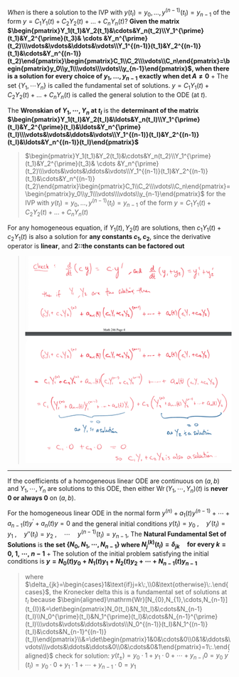 *When* is there a solution to the IVP with $y(t_{I})=y_{0},\ldots,y^{(n-1)}(t_{I})=y_{n-1}$ of the form $y=C_{1}Y_{1}(t)+C_{2}Y_{2}(t)+\ldots+C_{n}Y_{n}(t)$? 
**Given the matrix $\begin{pmatrix}Y_1(t_1)&Y_2(t_1)&\cdots&Y_n(t_2)\\Y_1^{\prime}(t_1)&Y_2^{\prime}(t_3)& \cdots &Y_n^{\prime}(t_2)\\\vdots&\vdots&\ddots&\vdots\\Y_1^{(n-1)}(t_1)&Y_2^{(n-1)}(t_1)&\cdots&Y_n^{(n-1)}(t_2)\end{pmatrix}\begin{pmatrix}C_1\\C_2\\\vdots\\C_n\end{pmatrix}=\begin{pmatrix}y_0\\y_1\\\vdots\\\vdots\\y_{n-1}\end{pmatrix}$, when there is a solution for every choice of $y_1,\ldots,y_{n-1}$ exactly when $\det{A} \neq 0$**
+
The set $\{Y_1, \cdots Y_n\}$ is called the fundamental set of solutions.
$y=C_{1} Y_{1} (t)+C_{2} Y_{2} (t)+\ldots+C_{n} Y_{n} (t)$ is called the general solution to the ODE (at $t$).

The **Wronskian of $Y_1, \cdots, Y_n$ at $t_I$** is the **determinant of the matrix $\begin{pmatrix}Y_1(t_I)&Y_2(t_I)&\ldots&Y_n(t_I)\\Y_1^{\prime}(t_I)&Y_2^{\prime}(t_I)&\ldots&Y_n^{\prime}(t_I)\\\vdots&\vdots&\ddots&\vdots\\Y_1^{(n-1)}(t_I)&Y_2^{(n-1)}(t_I)&\ldots&Y_n^{(n-1)}(t_I)\end{pmatrix}$**
> $\begin{pmatrix}Y_1(t_1)&Y_2(t_1)&\cdots&Y_n(t_2)\\Y_1^{\prime}(t_1)&Y_2^{\prime}(t_3)& \cdots &Y_n^{\prime}(t_2)\\\vdots&\vdots&\ddots&\vdots\\Y_1^{(n-1)}(t_1)&Y_2^{(n-1)}(t_1)&\cdots&Y_n^{(n-1)}(t_2)\end{pmatrix}\begin{pmatrix}C_1\\C_2\\\vdots\\C_n\end{pmatrix}=\begin{pmatrix}y_0\\y_1\\\vdots\\\vdots\\y_{n-1}\end{pmatrix}$
> for the IVP with $y(t_{I})=y_{0},\ldots,y^{(n-1)}(t_{I})=y_{n-1}$ of the form $y=C_{1}Y_{1}(t)+C_{2}Y_{2}(t)+\ldots+C_{n}Y_{n}(t)$

For any homogeneous equation, if $Y_1(t), Y_2(t)$ are solutions, then $c_1Y_1(t) + c_2Y_1(t)$ is also a solution for **any constants $c_1, c_2$**, since the derivative operator is **linear**, and **2::the constants can be factored out**
> ![](z_attachments/Pasted%20image%2020250306214651.png)


***

If the coefficients of a homogeneous linear ODE are continuous on $(a, b)$ and $Y_1, \cdots, Y_n$ are solutions to this ODE, then either $\operatorname{Wr}(Y_1, \cdots, Y_n)(t)$ is **never $0$ or always $0$** on $(a, b)$.

For the homogeneous linear ODE in the normal form $y^{(n)}+a_1(t)y^{(n-1)}+\cdots+a_{n-1}(t)y^{\prime}+a_n(t)y=0$ and the general initial conditions $y(t_I)=y_0\:,\quad y'(t_I)=y_1\:,\quad y''(t_I)=y_2\:,\quad\cdots\quad y^{(n-1)}(t_I)=y_{n-1}$,
The **Natural Fundamental Set of Solutions** is **the set $\{N_0, N_1, \cdots, N_{n-1}\}$ where $N_j^{(k)}(t_I)=\delta_{jk}\quad\text{for every}\:k=0,\:1,\:\cdots,\:n-1$**
+
The solution of the initial problem satisfying the initial conditions is **$y=N_0(t)y_0+N_1(t)y_1+N_2(t)y_2+\cdots+N_{n-1}(t)y_{n-1}$**
> where $\delta_{jk}=\begin{cases}1&\text{if}j=k\:,\\0&\text{otherwise}\:.\end{cases}$, the Kronecker delta
> this is a fundamental set of solutions at $t_I$ because
> $\begin{aligned}\mathrm{Wr}[N_{0},N_{1},\cdots,N_{n-1}](t_{I})&=\det\begin{pmatrix}N_0(t_I)&N_1(t_I)&\cdots&N_{n-1}(t_I)\\N_0^{\prime}(t_I)&N_1^{\prime}(t_I)&\cdots&N_{n-1}^{\prime}(t_I)\\\vdots&\vdots&\ddots&\vdots\\N_0^{(n-1)}(t_I)&N_1^{(n-1)}(t_I)&\cdots&N_{n-1}^{(n-1)}(t_I)\end{pmatrix}\\&=\det\begin{pmatrix}1&0&\cdots&0\\0&1&\ddots&\vdots\\\vdots&\ddots&\ddots&0\\0&\cdots&0&1\end{pmatrix}=1\:.\end{aligned}$
> check for solution: $y(t_{\pm})=y_{0}\cdot1+y_{1}\cdot0+\cdots+y_{n-i}0=y_{0}$
> $y^{\prime}(t_{I})=y_{0}\cdot0+y_{1}\cdot1+ \cdots +y_{n-1}\cdot0=y_{1}$
